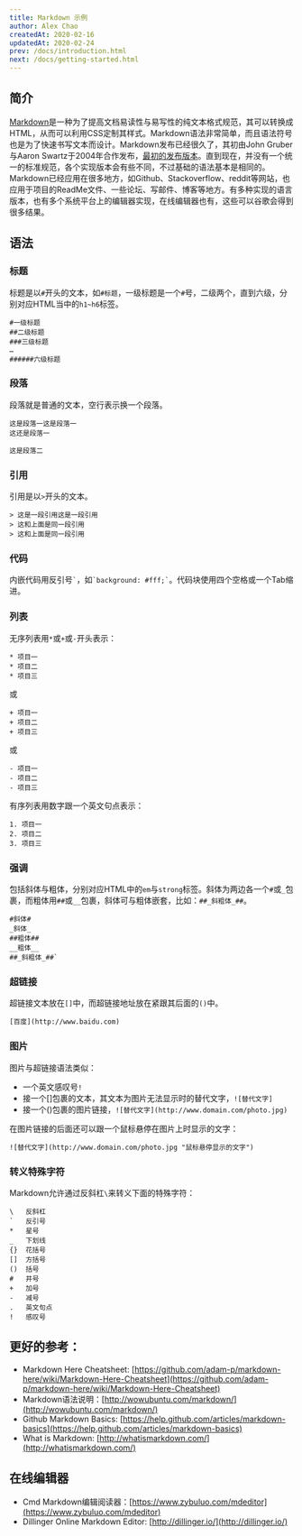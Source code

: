 ```yaml
---
title: Markdown 示例
author: Alex Chao
createdAt: 2020-02-16
updatedAt: 2020-02-24
prev: /docs/introduction.html
next: /docs/getting-started.html
---
```


## 简介

[Markdown](http://en.wikipedia.org/wiki/Markdown)是一种为了提高文档易读性与易写性的纯文本格式规范，其可以转换成HTML，从而可以利用CSS定制其样式。Markdown语法非常简单，而且语法符号也是为了快速书写文本而设计。Markdown发布已经很久了，其初由John Gruber与Aaron Swartz于2004年合作发布，[最初的发布版本](https://daringfireball.net/projects/markdown/basics)。直到现在，并没有一个统一的标准规范，各个实现版本会有些不同，不过基础的语法基本是相同的。Markdown已经应用在很多地方，如Github、Stackoverflow、reddit等网站，也应用于项目的ReadMe文件、一些论坛、写邮件、博客等地方。有多种实现的语言版本，也有多个系统平台上的编辑器实现，在线编辑器也有，这些可以谷歌会得到很多结果。

## 语法

### 标题

标题是以`#`开头的文本，如`#标题`，一级标题是一个`#`号，二级两个，直到六级，分别对应HTML当中的`h1~h6`标签。

```text
#一级标题
##二级标题
###三级标题
…
######六级标题
```

### 段落

段落就是普通的文本，空行表示换一个段落。

```text
这是段落一这是段落一
这还是段落一

这是段落二
```

### 引用

引用是以`>`开头的文本。

```text
> 这是一段引用这是一段引用
> 这和上面是同一段引用
> 这和上面是同一段引用
```

### 代码

内嵌代码用反引号`` ` ``，如`` `background: #fff;` ``。代码块使用四个空格或一个Tab缩进。

### 列表

无序列表用`*`或`+`或`-`开头表示：

```text
* 项目一
* 项目二
* 项目三
```

或

```text
+ 项目一
+ 项目二
+ 项目三
```

或

```text
- 项目一
- 项目二
- 项目三
```

有序列表用数字跟一个英文句点表示：

```text
1. 项目一
2. 项目二
3. 项目三
```

### 强调

包括斜体与粗体，分别对应HTML中的`em`与`strong`标签。斜体为两边各一个`#`或`_`包裹，而粗体用`##`或`__`包裹，斜体可与粗体嵌套，比如：`##_斜粗体_##`。

```text
#斜体#
_斜体_
##粗体##
__粗体__
##_斜粗体_##`
```

### 超链接

超链接文本放在`[]`中，而超链接地址放在紧跟其后面的`()`中。

```text
[百度](http://www.baidu.com)
```

### 图片

图片与超链接语法类似：

* 一个英文感叹号`!`
* 接一个[]包裹的文本，其文本为图片无法显示时的替代文字，`![替代文字]`
* 接一个()包裹的图片链接，`![替代文字](http://www.domain.com/photo.jpg)`

在图片链接的后面还可以跟一个鼠标悬停在图片上时显示的文字：

```text
![替代文字](http://www.domain.com/photo.jpg "鼠标悬停显示的文字")
```

### 转义特殊字符

Markdown允许通过反斜杠`\`来转义下面的特殊字符：

```text
\   反斜杠
`   反引号
*   星号
_   下划线
{}  花括号
[]  方括号
()  括号
#   井号
+   加号
-   减号
.   英文句点
!   感叹号
```

## 更好的参考：

* Markdown Here Cheatsheet: [https://github.com/adam-p/markdown-here/wiki/Markdown-Here-Cheatsheet](https://github.com/adam-p/markdown-here/wiki/Markdown-Here-Cheatsheet)
* Markdown语法说明：[http://wowubuntu.com/markdown/](http://wowubuntu.com/markdown/)
* Github Markdown Basics: [https://help.github.com/articles/markdown-basics](https://help.github.com/articles/markdown-basics)
* What is Markdown: [http://whatismarkdown.com/](http://whatismarkdown.com/)

## 在线编辑器

* Cmd Markdown编辑阅读器：[https://www.zybuluo.com/mdeditor](https://www.zybuluo.com/mdeditor)
* Dillinger Online Markdown Editor: [http://dillinger.io/](http://dillinger.io/)
